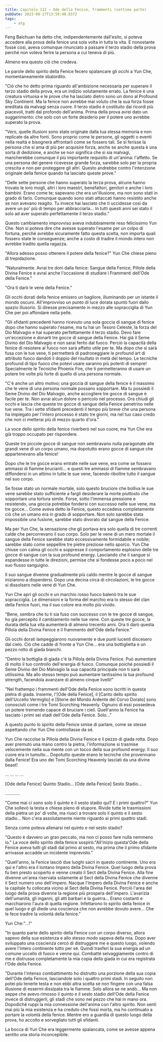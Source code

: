 ```yaml
---
title: Capitolo 112 – Ode della Fenice, frammenti (settima parte)
pubDate: 2023-08-27T13:59:48.837Z
tags:
    - atg
---
```



Feng Baichuan ha detto che, indipendentemente dall'esito, si poteva accedere alla prova della fenice una sola volta in tutta la vita. E nonostante fosse così, aveva comunque rinunciato a passare il terzo stadio della prova perché non voleva ferire la persona a cui teneva di più.

Almeno era questo ciò che credeva.

Le parole dello spirito della Fenice fecero spalancare gli occhi a Yun Che, momentaneamente sbalordito.

"Ciò che ho detto prima riguardo all'ambizione necessaria per superare il terzo stadio della prova, era un indizio volutamente errato.
La fenice è una creatura virtuosa e le prove che ha lasciato dietro sono un dono al Profound Sky Continent. Ma la fenice non avrebbe mai voluto che la sua forza fosse ereditata da malvagi senza cuore. Il terzo stadio è costituito dai ricordi più piacevoli, tratti dal profondo dell'anima. Prima della prova avrei dato un suggerimento: che solo con un forte desiderio per il potere uno avrebbe superato la prova.

"Vero, quelle illusioni sono state originate dalla tua stessa memoria e non replicate da altre fonti. Sono proprio come le persone, gli oggetti o eventi nella realtà e bisognerà affrontarli come se fossero tali. Se si ferisse la persona che si ama di più per acquisire forza, anche se anche questa è una sorta di dedizione, e anche se non significa che si sia malvagi, mancherebbe comunque il più importante requisito di un'anima: l'affetto. Se una persona del genere ricevesse grande forza, sarebbe solo per la propria crescita e non per proteggere gli altri. Questo andrebbe contro l'intenzione originale della fenice quando ha lasciato queste prove."

"Delle sette persone che hanno superato la terza prova, alcune hanno trovato le loro mogli, altri i loro maestri, benefattori, genitori e anche i loro bambini. Erano come te; sapevano che era un'illusione, ma non sono stati in grado di farlo. Comunque quando sono stati attaccati hanno resistito anche se non avevano reagito. Tu invece hai lasciato che ti uccidesse così da avere un po' più di tempo per abbracciarla... In tutti questi anni sei stato il solo ad aver superato perfettamente il terzo stadio."

Questo cambiamento improvviso aveva indubbiamente reso felicissimo Yun Che. Non si poteva dire che avesse superato l'esame per un colpo di fortuna, perché avrebbe sicuramente fatto questa scelta, non importa quali fossero state le conseguenze; anche a costo di tradire il mondo intero non avrebbe tradito quella ragazza.

"Allora adesso posso ottenere il potere della fenice?" Yun Che chiese pieno di trepidazione.

"Naturalmente. Avrai tre doni dalla fenice: Sangue della Fenice, Pillole della Divina Fenice e avrai anche l'occasione di studiare i Frammenti dell'Ode della Fenice."

"Ora ti darò le vene della Fenice."

Gli occhi dorati della fenice emisero un bagliore, illuminando per un istante il mondo oscuro.
All'improvviso un punto di luce dorata spuntò fuori dallo spazio illusorio. Si diresse precisamente in mezzo alle sopracciglia di Yun Che per poi affondare nella pelle.

"Gli sfidanti precedenti hanno ricevuto una sola goccia di sangue di fenice dopo che hanno superato l'esame, ma tu hai un Tesoro Celeste, la forza del Dio Malvagio e hai superato perfettamente il terzo stadio. Devo fare un'eccezione e donarti tre gocce di sangue della Fenice. Hai già il Seme Divino del Dio Malvagio e non sarai ferito dal fuoco. Perciò la capacità della fenice di resistere al fuoco non sarà affatto utile per te. Ma dopo che si sarà fusa con le tue vene, ti permetterà di padroneggiare le profound art di attributo fuoco dandoti il doppio del risultato in metà del tempo. Le tecniche profound di tipo fuoco che potevi usare saranno più potenti di sempre! Specialmente le Tecniche Phoenix Fire, che ti permetteranno di usare un potere tre volte più forte di quello di una persona normale.

"C'è anche un altro motivo; una goccia di sangue della fenice è il massimo che le vene di una persona normale possano sopportare. Ma tu possiedi il Seme Divino del Dio Malvagio, anche accogliere tre gocce di sangue è facile per te. Non avrai alcun dolore o pericolo nel processo.
Ora chiudi gli occhi e lascia che queste tre gocce di sangue della Fenice penetrino nelle tue vene.
Tra i sette sfidanti precedenti il tempo più breve che una persona ha impiegato per l'intero processo è stato tre giorni, ma nel tuo caso credo che non ci metterai più di mezzo quarto d'ora."

La voce dello spirito della fenice riverberò nel suo cuore, ma Yun Che era già troppo occupato per rispondere.

Queste tre piccole gocce di sangue non sembravano nulla paragonate alle grandi vene di un corpo umano, ma dopotutto erano gocce di sangue che appartenevano alla fenice!

Dopo che le tre gocce erano entrate nelle sue vene, era come se fossero ammassi di fiamme brucianti... e questi tre ammassi di fiamme sembravano diffondersi in un attimo in tutte le sue vene, facendo ribollire tutto il sangue nel suo corpo.

Se fosse stato un normale mortale, solo questo bruciore che bolliva le sue vene sarebbe stato sufficiente a fargli desiderare la morte piuttosto che sopportare una tortura simile. Forse, sotto l'immensa pressione e resistendo, una goccia potrebbe fondersi con successo nelle sue vene, ma tre gocce... Come aveva detto la Fenice, questo eccedeva completamente ciò che un umano era in grado di sopportare. Non solo sarebbe stata impossibile una fusione, sarebbe stato divorato dal sangue della Fenice.

Ma per Yun Che, la sensazione che gli portava era solo quella di tre correnti calde che percorrevano il suo corpo. Solo per le vene di un mero mortale il sangue della Fenice sarebbe stato eccessivamente formidabile e nobile; sarebbe stato come seppellire tre pietre preziose nello sporco. Yun Che chiuse con calma gli occhi e soppresse il comportamento esplosivo delle tre gocce di sangue con la sua profound energy. Lasciando che il sangue si espandesse in tutte le direzioni, permise che si fondesse poco a poco nel suo flusso sanguigno.

Il suo sangue divenne gradualmente più caldo mentre le gocce di sangue iniziarono a disperdersi. Dopo una decina circa di circolazioni, le tre gocce si dissolsero nelle vene di Yun Che.

Yun Che aprì gli occhi e un marchio rosso fuoco balenò tra le sue sopracciglia. Le dimensioni e la forma del marchio era lo stesso del clan della Fenice fuori, ma il suo colore era molto più vivido.

"Bene, sembra che tu ti sia fuso con successo con le tre gocce di sangue, ho già percepito il cambiamento nelle tue vene. Con queste tre gocce, la durata della tua vita aumenterà di almeno trecento anni. Ora ti darò questa Pillola della Divina Fenice e il frammento dell'Ode della Fenice."

Gli occhi dorati lampeggiarono nuovamente e due punti lucenti discesero dal cielo. Ciò che cadde di fronte a Yun Che... era una bottiglietta e un pezzo rotto di giada bianchi.

"Dentro la bottiglia di giada c'è la Pillola della Divina Fenice. Può aumentare di molto il tuo controllo dell'energia di fuoco. Comunque poiché possiedi il Seme Divino del Dio Malvagio la sua capacità principale non ti sarà utilissima. Ma allo stesso tempo può aumentare tantissimo la tua profound strength, facendola avanzare di almeno cinque livelli!"

"Nel frattempo i frammenti dell'Ode della Fenice sono iscritti in questa pietra di giada.
Insieme, l'[Ode della Fenice], il [Canto dello spirito dell'Uccello Vermiglio] e [Storie del Mondo Ardente del Corvo Dorato] sono conosciuti come i tre Tomi Scorching Heavenly. Ognuno di essi possedeva un potere tremendo capace di bruciare i cieli. Quell'anno la Fenice ha lasciato i primi sei stadi dell'Ode della Fenice. Solo..."

A questo punto lo spirito della Fenice smise di parlare, come se stesse aspettando che Yun Che controllasse da sé.

Yun Che raccolse la Pillola della Divina Fenice e il pezzo di giada rotta. Dopo aver premuto una mano contro la pietra, l'informazione si trasmise velocemente nella sua mente con un tocco della sua profound energy.
Il suo cuore era in tumulto... Dopotutto queste erano le tecniche che provenivano dalla Fenice! Era uno dei Tomi Scorching Heavenly lasciati da una divine beast!

... ... ... ...

[Ode della Fenice] Quinto Stadio...
[Ode della Fenice] Sesto Stadio...

…………

"Come mai ci sono solo il quinto e il sesto stadio qui? E i primi quattro?" Yun Che sollevò la testa e chiese pieno di stupore. Rivide tutte le trasmissioni della pietra un po' di volte, ma riuscì a trovare solo il quinto e il sesto stadio... Non c'era assolutamente niente riguardo ai primi quattro stadi.

Senza come poteva allenarsi nel quinto e nel sesto stadio?

"Questo è davvero un gran peccato, ma non ci posso fare nulla nemmeno io." La voce dello spirito della fenice sospirò:"All'inizio questa'Ode della Fenice aveva tutti gli stadi dal primo al sesto, ma prima che il primo sfidante arrivasse accadde un incidente imprevisto."

"Quell'anno, la Fenice lasciò due luoghi sacri in questo continente. Uno era qui e l'altro era il lontano Impero della Divina Fenice. Quel luogo della prova fu ben presto scoperto e venne creato il Sect della Divina Fenice. Alla fine divenne un'area riservata solamente al Sect della Divina Fenice che divenne il Sect numero uno dell'impero. Nacque l'Impero della Divina Fenice e anche la capitale fu collocata vicino al Sect della Divina Fenice. Perciò l'area del luogo della prova divenne la regione più prospera dell'impero.
L'avarizia dell'umanità, gli inganni, gli atti barbari e la guerra... Erano costanti e macchiarono l'aura di quella regione. Infettarono lo spirito della fenice in quel luogo e gli diede una coscienza che non avrebbe dovuto avere... Che le fece tradire la volontà della fenice."

Yun Che:"...!"

"In quanto parte dello spirito della Fenice con un corpo diverso, allora sapevo della sua esistenza e allo stesso modo sapeva della mia. Dopo aver sviluppato una coscienza cercò di distruggere me e questo luogo, volendo avere l'intero continente tutto per sé. Quindi trasferì la sua energia ad un comune uccello di fuoco e venne qui. Combatté selvaggiamente contro di me e distrusse completamente la mia copia della giada in cui era registrata l'Ode della Fenice.

"Durante l'intenso combattimento ho distrutto una porzione della sua copia dell'Ode della Fenice, lasciandole solo i quattro primi stadi. In seguito non potei più tenerle testa e non ebbi altra scelta se non fingere con una falsa illusione di essermi dissipata tra le fiamme. Solo allora se ne andò... Ma non seppe che avevo rimosso il quinto e il sesto stadio dell'Ode della Fenice invece di distruggerli, gli stadi che sono nel pezzo che hai in mano ora. Dopodiché ruppi la mia connessione dell'anima con l'altro spirito. Non sentì mai più la mia esistenza e ha creduto che fossi morta, ma ho continuato a portare la volontà della fenice. Mentre ero a guardia di questo luogo della prova, ho accolto e sorvegliato tutti gli sfidanti.

La bocca di Yun Che era leggermente spalancata, come se avesse appena sentito una storia inconcepibile.




